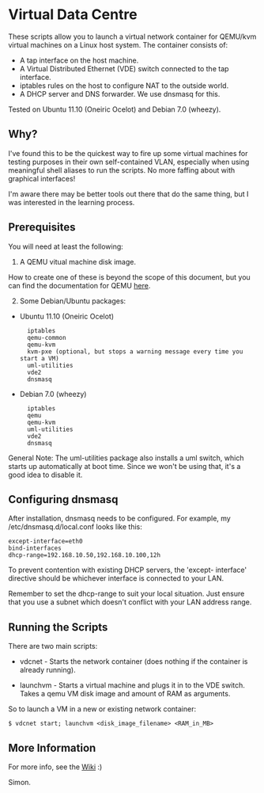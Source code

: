 
Virtual Data Centre
===================

These scripts allow you to launch a virtual network container for
QEMU/kvm virtual machines on a Linux host system. The container
consists of:

* A tap interface on the host machine.
* A Virtual Distributed Ethernet (VDE) switch connected to the tap interface.
* iptables rules on the host to configure NAT to the outside world.
* A DHCP server and DNS forwarder. We use dnsmasq for this.

Tested on Ubuntu 11.10 (Oneiric Ocelot) and Debian 7.0 (wheezy).


Why?
----

I've found this to be the quickest way to fire up some virtual
machines for testing purposes in their own self-contained VLAN,
especially when using meaningful shell aliases to run the scripts. No
more faffing about with graphical interfaces!

I'm aware there may be better tools out there that do the same thing,
but I was interested in the learning process.


Prerequisites
-------------

You will need at least the following:

1) A QEMU vitual machine disk image.

How to create one of these is beyond the scope of this document, but
you can find the documentation for QEMU [here](http://en.wikibooks.org/wiki/QEMU).

2) Some Debian/Ubuntu packages:

* Ubuntu 11.10 (Oneiric Ocelot)

		iptables
		qemu-common
		qemu-kvm
		kvm-pxe (optional, but stops a warning message every time you start a VM)
		uml-utilities
		vde2
		dnsmasq

* Debian 7.0 (wheezy)

		iptables
		qemu
		qemu-kvm
		uml-utilities
		vde2
		dnsmasq

General Note: The uml-utilities package also installs a uml switch,
which starts up automatically at boot time. Since we won't be using
that, it's a good idea to disable it.


Configuring dnsmasq
-------------------

After installation, dnsmasq needs to be configured. For example, my
/etc/dnsmasq.d/local.conf looks like this:

	except-interface=eth0
	bind-interfaces
	dhcp-range=192.168.10.50,192.168.10.100,12h

To prevent contention with existing DHCP servers, the 'except-
interface' directive should be whichever interface is connected
to your LAN.

Remember to set the dhcp-range to suit your local situation. Just
ensure that you use a subnet which doesn't conflict with your LAN
address range.


Running the Scripts
-------------------

There are two main scripts:

* vdcnet   - Starts the network container (does nothing if the container
             is already running).

* launchvm - Starts a virtual machine and plugs it in to the VDE switch.
             Takes a qemu VM disk image and amount of RAM as arguments.

So to launch a VM in a new or existing network container:

	$ vdcnet start; launchvm <disk_image_filename> <RAM_in_MB>


More Information
----------------

For more info, see the [Wiki](https://github.com/sgygit/virtual-data-centre/wiki) :)

Simon.
